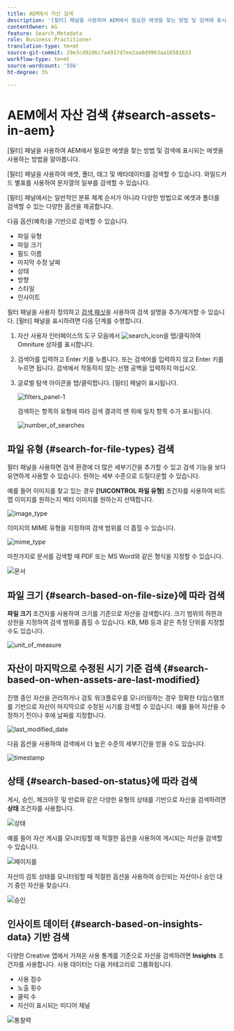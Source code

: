 ```yaml
---
title: AEM에서 자산 검색
description: '[필터] 패널을 사용하여 AEM에서 필요한 에셋을 찾는 방법 및 검색에 표시되는 에셋을 사용하는 방법을 알아봅니다.'
contentOwner: AG
feature: Search,Metadata
role: Business Practitioner
translation-type: tm+mt
source-git-commit: 29e3cd92d6c7a4917d7ee2aa8d9963aa16581633
workflow-type: tm+mt
source-wordcount: '556'
ht-degree: 3%

---
```



# AEM에서 자산 검색 {#search-assets-in-aem}

[필터] 패널을 사용하여 AEM에서 필요한 에셋을 찾는 방법 및 검색에 표시되는 에셋을 사용하는 방법을 알아봅니다.

[필터] 패널을 사용하여 에셋, 폴더, 태그 및 메타데이터를 검색할 수 있습니다. 와일드카드 별표를 사용하여 문자열의 일부를 검색할 수 있습니다.

[필터] 패널에서는 일반적인 분류 체계 순서가 아니라 다양한 방법으로 에셋과 폴더를 검색할 수 있는 다양한 옵션을 제공합니다.

다음 옵션(예측)을 기반으로 검색할 수 있습니다.

* 파일 유형
* 파일 크기
* 필드 이름
* 마지막 수정 날짜
* 상태
* 방향
* 스타일
* 인사이트

<!-- TBD keystroke 65 article and port applicable changes here. This content goes. -->

필터 패널을 사용자 정의하고 [검색 패싯](search-facets.md)을 사용하여 검색 설명을 추가/제거할 수 있습니다. [필터] 패널을 표시하려면 다음 단계를 수행합니다.

1. 자산 사용자 인터페이스의 도구 모음에서 ![search_icon](assets/search_icon.png)을 탭/클릭하여 Omniture 상자를 표시합니다.
1. 검색어를 입력하고 Enter 키를 누릅니다. 또는 검색어를 입력하지 않고 Enter 키를 누르면 됩니다. 검색에서 작동하지 않는 선행 공백을 입력하지 마십시오.

1. 글로벌 탐색 아이콘을 탭/클릭합니다. [필터] 패널이 표시됩니다.

   ![filters_panel-1](assets/filters_panel-1.png)

   검색하는 항목의 유형에 따라 검색 결과의 맨 위에 일치 항목 수가 표시됩니다.

   ![number_of_searches](assets/number_of_searches.png)

## 파일 유형 {#search-for-file-types} 검색

필터 패널을 사용하면 검색 환경에 더 많은 세부기간을 추가할 수 있고 검색 기능을 보다 유연하게 사용할 수 있습니다. 원하는 세부 수준으로 드릴다운할 수 있습니다.

예를 들어 이미지를 찾고 있는 경우 **[!UICONTROL 파일 유형]** 조건자를 사용하여 비트맵 이미지를 원하는지 벡터 이미지를 원하는지 선택합니다.

![image_type](assets/image_type.png)

이미지의 MIME 유형을 지정하여 검색 범위를 더 좁힐 수 있습니다.

![mime_type](assets/mime_type.png)

마찬가지로 문서를 검색할 때 PDF 또는 MS Word와 같은 형식을 지정할 수 있습니다.

![문서](assets/documents.png)

## 파일 크기 {#search-based-on-file-size}에 따라 검색

**파일 크기** 조건자를 사용하여 크기를 기준으로 자산을 검색합니다. 크기 범위의 하한과 상한을 지정하여 검색 범위를 좁힐 수 있습니다. KB, MB 등과 같은 측정 단위를 지정할 수도 있습니다.

![unit_of_measure](assets/unit_of_measure.png)

## 자산이 마지막으로 수정된 시기 기준 검색 {#search-based-on-when-assets-are-last-modified}

진행 중인 자산을 관리하거나 검토 워크플로우를 모니터링하는 경우 정확한 타임스탬프를 기반으로 자산이 마지막으로 수정된 시기를 검색할 수 있습니다. 예를 들어 자산을 수정하기 전이나 후에 날짜를 지정합니다.

![last_modified_date](assets/last_modified_dates.png)

다음 옵션을 사용하여 검색에서 더 높은 수준의 세부기간을 얻을 수도 있습니다.

![timestamp](assets/timestamp.png)

## 상태 {#search-based-on-status}에 따라 검색

게시, 승인, 체크아웃 및 만료와 같은 다양한 유형의 상태를 기반으로 자산을 검색하려면 **상태** 조건자를 사용합니다.

![상태](assets/status.png)

예를 들어 자산 게시를 모니터링할 때 적절한 옵션을 사용하여 게시되는 자산을 검색할 수 있습니다.

![페이지를](assets/publish.png)

자산의 검토 상태를 모니터링할 때 적절한 옵션을 사용하여 승인되는 자산이나 승인 대기 중인 자산을 찾습니다.

![승인](assets/approval.png)

## 인사이트 데이터 {#search-based-on-insights-data} 기반 검색

다양한 Creative 앱에서 가져온 사용 통계를 기준으로 자산을 검색하려면 **Insights** 조건자를 사용합니다. 사용 데이터는 다음 카테고리로 그룹화됩니다.

* 사용 점수
* 노출 횟수
* 클릭 수
* 자산이 표시되는 미디어 채널

![통찰력](assets/insights.png)
